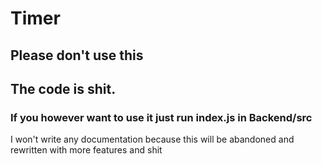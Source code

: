 # Timer
## Please don't use this
## The code is shit.

### If you however want to use it just run index.js in Backend/src

I won't write any documentation because this will be abandoned and rewritten with more features and shit
